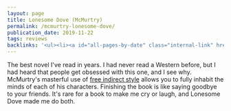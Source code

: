 ```yaml
---
layout: page
title: Lonesome Dove (McMurtry)
permalink: /mcmurtry-lonesome-dove/
publication_date: 2019-11-22
tags: reviews
backlinks: '<ul><li><a id="all-pages-by-date" class="internal-link" href="/all-pages-by-date/">All pages by date</a></li><li><a id="books-published-in-1980s" class="internal-link" href="/books-published-in-1980s/">Published in 1980s</a></li><li><a id="books-read-in-2019" class="internal-link" href="/books-read-in-2019/">Read in 2019</a></li><li><a id="books-tag-fiction" class="internal-link" href="/books-tag-fiction/">Fiction</a></li><li><a id="books-tag-literary-fiction" class="internal-link" href="/books-tag-literary-fiction/">Literary fiction</a></li><li><a id="books-tag-westerns" class="internal-link" href="/books-tag-westerns/">Westerns</a></li><li><a id="reviews" class="internal-link" href="/reviews/">Reviews</a></li><li><a id="steinbeck-grapes-of-wrath" class="internal-link" href="/steinbeck-grapes-of-wrath/">The Grapes of Wrath (Steinbeck)</a></li></ul>'
---
```


The best novel I've read in years. I had never read a Western before, but I had heard that people get obsessed with this one, and I see why. McMurtry's masterful use of [free indirect style](https://en.wikipedia.org/wiki/Free_indirect_speech) allows you to fully inhabit the minds of each of his characters. Finishing the book is like saying goodbye to your friends. It's rare for a book to make me cry or laugh, and Lonesome Dove made me do both.